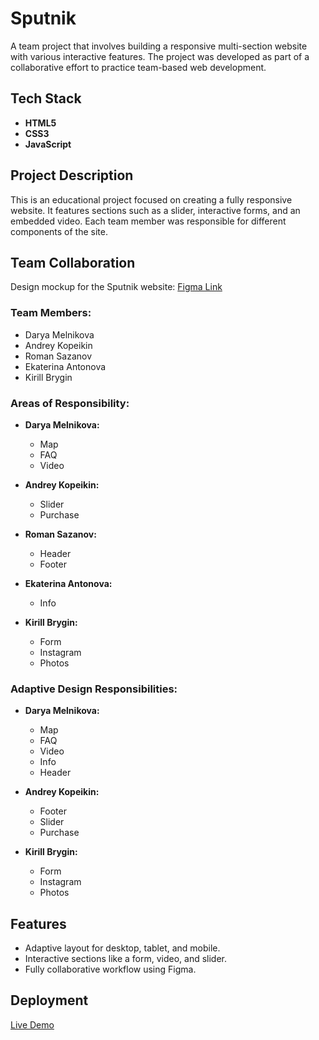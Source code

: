 # Sputnik

A team project that involves building a responsive multi-section website with various interactive features. The project was developed as part of a collaborative effort to practice team-based web development.

## Tech Stack

- **HTML5**
- **CSS3**
- **JavaScript**

## Project Description

This is an educational project focused on creating a fully responsive website. It features sections such as a slider, interactive forms, and an embedded video. Each team member was responsible for different components of the site.

## Team Collaboration

Design mockup for the Sputnik website: [Figma Link](https://www.figma.com/file/0QPNghhhVCDlJonftvXgNy/Sputnik?type=design&node-id=1-2&mode=design&t=R3B8ICO2TKKvUq85-0)

### Team Members:

- Darya Melnikova
- Andrey Kopeikin
- Roman Sazanov
- Ekaterina Antonova
- Kirill Brygin

### Areas of Responsibility:

- **Darya Melnikova:**

  - Map
  - FAQ
  - Video

- **Andrey Kopeikin:**

  - Slider
  - Purchase

- **Roman Sazanov:**

  - Header
  - Footer

- **Ekaterina Antonova:**

  - Info

- **Kirill Brygin:**
  - Form
  - Instagram
  - Photos

### Adaptive Design Responsibilities:

- **Darya Melnikova:**

  - Map
  - FAQ
  - Video
  - Info
  - Header

- **Andrey Kopeikin:**

  - Footer
  - Slider
  - Purchase

- **Kirill Brygin:**
  - Form
  - Instagram
  - Photos

## Features

- Adaptive layout for desktop, tablet, and mobile.
- Interactive sections like a form, video, and slider.
- Fully collaborative workflow using Figma.

## Deployment

[Live Demo](https://zagorky.github.io/Sputnik/)
